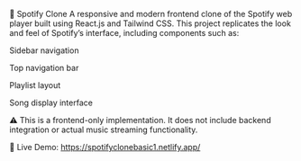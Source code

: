 🎵 Spotify Clone
A responsive and modern frontend clone of the Spotify web player built using React.js and Tailwind CSS. This project replicates the look and feel of Spotify’s interface, including components such as:

Sidebar navigation

Top navigation bar

Playlist layout

Song display interface

⚠️ This is a frontend-only implementation. It does not include backend integration or actual music streaming functionality.

🔗 Live Demo:  https://spotifyclonebasic1.netlify.app/
